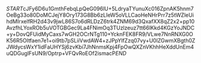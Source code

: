 $START$cJFy6D6u1GmthFebqLpQeG096lU+5LdryaTYunuXc016ZpnAK5hnm7OeBg33o80DoMCJejY8Ory173G8Bb6zLIeW5oVLLCaoHeNHrPrr7z5tWZleUihdMIrxelfRH2d43v9jwL86S7o6dRLDzZ6trk4ZNM69d3QxafXX8qZ2x2+pp10AvzfhLYoxROb5uVOTGBGec9La4FNimOq3TUzlzeuz7tt66lKkd4KGzYoJNDC+y+DovQFUidMyCaxs7wGH2OCrNTg110+YcknFEK8FR9/VLwe7NnRNXG0OK56R5OItfaen7e1+oi9tb7pSLiiVwdAW4+zJPpYlfZzq07vy+U0lZGwmXBgth0ZJWdycsWxY1idFaUHYSj6zvKbi7JhNnmsKpj4FpOwQXZnVKhhHeXddUnEm4uQDGuglFsUN9/Optrp+VFQvRoEOf2ismacP$END$